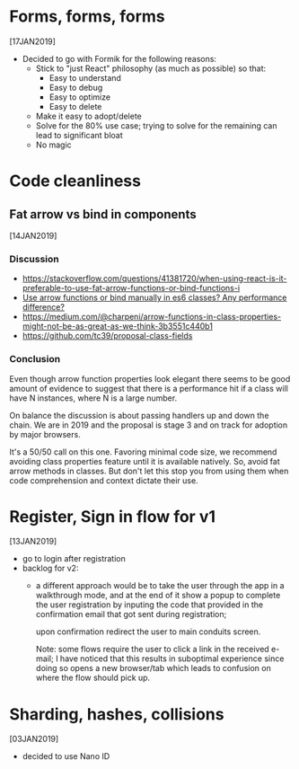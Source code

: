 # Forms, forms, forms
[17JAN2019]
- Decided to go with Formik for the following reasons:
  - Stick to "just React" philosophy (as much as possible) so that:
    - Easy to understand
    - Easy to debug
    - Easy to optimize
    - Easy to delete
  - Make it easy to adopt/delete
  - Solve for the 80% use case; trying to solve for the remaining
    can lead to significant bloat
  - No magic

# Code cleanliness
## Fat arrow vs bind in components
[14JAN2019]
### Discussion
- https://stackoverflow.com/questions/41381720/when-using-react-is-it-preferable-to-use-fat-arrow-functions-or-bind-functions-i
- [Use arrow functions or bind manually in es6 classes? Any performance difference?](https://github.com/facebook/react/issues/9851)
- https://medium.com/@charpeni/arrow-functions-in-class-properties-might-not-be-as-great-as-we-think-3b3551c440b1
- https://github.com/tc39/proposal-class-fields

### Conclusion
Even though arrow function properties look elegant there seems to be
good amount of evidence to suggest that there is a performance hit if
a class will have N instances, where N is a large number.

On balance the discussion is about passing handlers up and down the
chain. We are in 2019 and the proposal is stage 3 and on track for
adoption by major browsers.

It's a 50/50 call on this one. Favoring minimal code size, we recommend
avoiding class properties feature until it is available natively. So,
avoid fat arrow methods in classes. But don't let this stop you from
using them when code comprehension and context dictate their use.

# Register, Sign in flow for v1
[13JAN2019]
- go to login after registration
- backlog for v2:
  - a different approach would be to take the user through the app
    in a walkthrough mode, and at the end of it show a popup to complete
    the user registration by inputing the code that provided in the
    confirmation email that got sent during registration;

    upon confirmation redirect the user to main conduits screen.

    Note: some flows require the user to click a link in the received
    e-mail; I have noticed that this results in suboptimal experience
    since doing so opens a new browser/tab which leads to confusion
    on where the flow should pick up.

# Sharding, hashes, collisions
[03JAN2019]
- decided to use Nano ID
